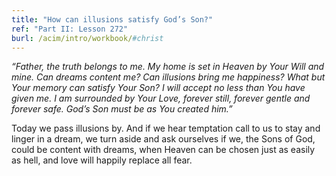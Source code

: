 ```yaml
---
title: "How can illusions satisfy God’s Son?"
ref: "Part II: Lesson 272"
burl: /acim/intro/workbook/#christ
---
```


*“Father, the truth belongs to me. My home is set in Heaven by Your Will
and mine. Can dreams content me? Can illusions bring me happiness? What
but Your memory can satisfy Your Son? I will accept no less than You
have given me. I am surrounded by Your Love, forever still, forever
gentle and forever safe. God’s Son must be as You created him.”*

Today we pass illusions by. And if we hear temptation call to us to stay
and linger in a dream, we turn aside and ask ourselves if we, the Sons
of God, could be content with dreams, when Heaven can be chosen just as
easily as hell, and love will happily replace all fear.

